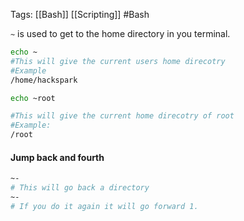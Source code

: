 Tags: [[Bash]] [[Scripting]] #Bash 

`~` is used to get to the home directory in you terminal. 

```Bash
echo ~
#This will give the current users home direcotry 
#Example
/home/hackspark

echo ~root

#This will give the current home direcotry of root
#Example: 
/root
```

#### Jump back and fourth 
```Bash
~-
# This will go back a directory 
~-
# If you do it again it will go forward 1.
```

